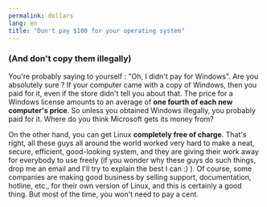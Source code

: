 ```yaml
---
permalink: dollars
lang: en
title: "Don't pay $100 for your operating system"
---
```


<h3>(And don't copy them illegally)</h3>

You're probably saying to yourself : "Oh, I didn't pay for Windows". Are you absolutely sure 
? If your computer came with a copy of Windows, then you paid for it, even if the store didn't 
tell you about that. The price for a Windows license amounts to an average of <b>one fourth of 
each new computer's price</b>. So unless you obtained Windows illegally, you probably paid for 
it. Where do you think Microsoft gets its money from?

On the other hand, you can get Linux <b>completely free of charge</b>. That's right, all 
these guys all around the world worked very hard to make a neat, secure, efficient, good-looking 
system, and they are giving their work away for everybody to use freely (if you wonder why these 
guys do such things, drop me an email and I'll try to explain the best I can :) ). Of course, 
some companies are making good business by selling support, documentation, hotline, etc., for 
their own version of Linux, and this is certainly a good thing. But most of the time, you won't 
need to pay a cent.




